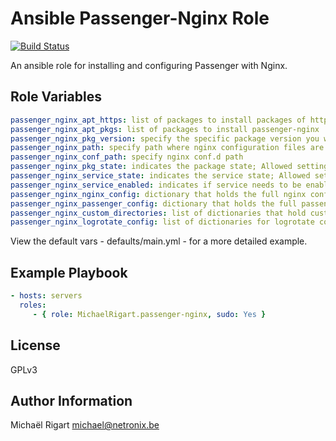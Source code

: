 Ansible Passenger-Nginx Role
============================
[![Build Status](https://semaphoreci.com/api/v1/projects/8ae9066f-aa84-4233-93e4-2226b522742f/461767/badge.svg)](https://semaphoreci.com/michaelrigart/ansible-role-passenger-nginx)

An ansible role for installing and configuring Passenger with Nginx.

Role Variables
--------------

```yaml
passenger_nginx_apt_https: list of packages to install packages of https
passenger_nginx_apt_pkgs: list of packages to install passenger-nginx
passenger_nginx_pkg_version: specify the specific package version you wish to install. When specifying a version, the state will be forced to installed. When omitting the variable or leaving it empty
passenger_nginx_path: specify path where nginx configuration files are located
passenger_nginx_conf_path: specify nginx conf.d path
passenger_nginx_pkg_state: indicates the package state; Allowed setting: installed, latest
passenger_nginx_service_state: indicates the service state; Allowed setting: started, stopped
passenger_nginx_service_enabled: indicates if service needs to be enabled on boot; Allowed settings: yes, no
passenger_nginx_nginx_config: dictionary that holds the full nginx configuration
passenger_nginx_passenger_config: dictionary that holds the full passenger congiruation
passenger_nginx_custom_directories: list of dictionaries that hold custom directories that might be needed
passenger_nginx_logrotate_config: list of dictionaries for logrotate configurations
```

View the default vars - defaults/main.yml - for a more detailed example.

Example Playbook
-------------------------

```yaml
- hosts: servers
  roles:
     - { role: MichaelRigart.passenger-nginx, sudo: Yes }
```

License
-------

GPLv3

Author Information
------------------

Michaël Rigart <michael@netronix.be>
